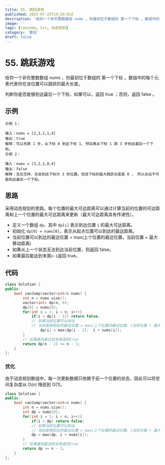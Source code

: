 ```yaml
---
title: 55. 跳跃游戏
published: 2025-07-25T14:29:02Z
description: '给你一个非负整数数组 nums ，你最初位于数组的 第一个下标 。数组中的每个元素代表你在该位置可以跳跃的最大长度。'
image: ''
tags: [Leecode, C++, 动态规划]
category: '算法'
draft: false
---
```


# 55. 跳跃游戏

给你一个非负整数数组 nums ，你最初位于数组的 第一个下标 。数组中的每个元素代表你在该位置可以跳跃的最大长度。

判断你是否能够到达最后一个下标，如果可以，返回 true ；否则，返回 false 。

## 示例

```
示例 1：

输入：nums = [2,3,1,1,4]
输出：true
解释：可以先跳 1 步，从下标 0 到达下标 1, 然后再从下标 1 跳 3 步到达最后一个下标。
示例 2：

输入：nums = [3,2,1,0,4]
输出：false
解释：无论怎样，总会到达下标为 3 的位置。但该下标的最大跳跃长度是 0 ， 所以永远不可能到达最后一个下标。
```

## 思路

采用动态规划的思路，每个位置的最大可达距离可以通过计算当前的位置的可达距离和上一个位置的最大可达距离来更新（最大可达距离具有传递性）。

+ 定义一个数组 `dp`，其中 `dp[i]` 表示到达位置 `i` 的最大可达距离。
+ 初始化 `dp[0] = nums[0]`，表示从起点位置可以到达的最远距离。
+ 当前位置可以到达的最远位置 = max(上个位置的最远位置，当前位置 + 最大移动距离)
+ 如果从上一个状态无法到达当前位置，则返回 false。
+ 如果最后能达到末尾`n-1`返回 true。

## 代码

```cpp
class Solution {
public:
    bool canJump(vector<int>& nums) {
        int n = nums.size();
        vector<int> dp(n, 0);
        dp[0] = nums[0];
        for(int i = 1; i < n; i++){
            if(i > dp[i - 1]) return false;
            // 如果当前位置可以到达
            // 当前能够到达的最远位置 = max(上个位置的最远位置，(当前位置 + 最大移动距离))
                dp[i] = max(dp[i - 1],  i + nums[i]);
        }
        // 如果最后能达到末尾返回true
        return dp[n - 1] >= n - 1;
    }
};
```

### 优化

由于动态规划数组中，每一次更新数据只依赖于前一个位置的状态，因此可以将空间复杂度从 O(n) 降低到 O(1)。

```cpp
class Solution {
public:
    bool canJump(vector<int>& nums) {
        int n = nums.size();
        int dp = nums[0];
        for(int i = 1; i < n; i++){
            if(i > dp) return false;
            // 如果当前位置可以到达
            // 当前能够到达的最远位置 = max(上个位置的最远位置，(当前位置 + 最大移动距离))
            dp = max(dp, i + nums[i]);
        }
        // 如果最后能达到末尾返回true
        return dp >= n - 1;
    }
};
```